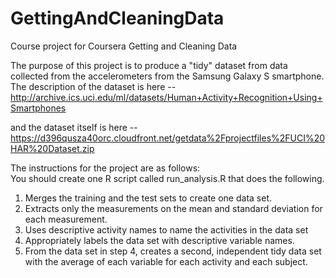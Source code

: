 # GettingAndCleaningData
Course project for Coursera Getting and Cleaning Data

The purpose of this project is to produce a "tidy" dataset from data collected from the accelerometers from the Samsung Galaxy S smartphone. The description of the dataset is here -- http://archive.ics.uci.edu/ml/datasets/Human+Activity+Recognition+Using+Smartphones 

and the dataset itself is here --
https://d396qusza40orc.cloudfront.net/getdata%2Fprojectfiles%2FUCI%20HAR%20Dataset.zip 

The instructions for the project are as follows:<br>
You should create one R script called run_analysis.R that does the following. <br>
1) Merges the training and the test sets to create one data set.<br>
2) Extracts only the measurements on the mean and standard deviation for each measurement.<br> 
3) Uses descriptive activity names to name the activities in the data set<br>
4) Appropriately labels the data set with descriptive variable names. <br>
5) From the data set in step 4, creates a second, independent tidy data set with the average of each variable for each activity and each subject.
